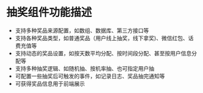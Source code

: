 # 抽奖组件功能描述

- 支持多种奖品来源配置，如数组、数据库、第三方接口等
- 支持各种奖品类型，如普通奖品（用户线上抽奖，线下拿奖)、微信红包、话费充值等
- 支持动态的奖品设置，如按天数平均分配、按时间段分配、甚至按用户信息分配等
- 支持多种抽奖逻辑、如随机抽、按机率抽、也可指定用户抽
- 可配置一些抽奖后可触发的事件，如记录日志、奖品抽完通知等
- 可获得奖品信息用于前端展示